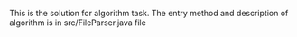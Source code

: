 This is the solution for algorithm task.
The entry method and description of algorithm is in src/FileParser.java file
